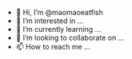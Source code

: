 - 👋 Hi, I’m @maomaoeatfish
- 👀 I’m interested in ...
- 🌱 I’m currently learning ...
- 💞️ I’m looking to collaborate on ...
- 📫 How to reach me ...

<!---
maomaoeatfish/maomaoeatfish is a ✨ special ✨ repository because its `README.md` (this file) appears on your GitHub profile.
You can click the Preview link to take a look at your changes.
--->
